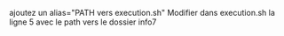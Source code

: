 ajoutez un alias="PATH vers execution.sh"
Modifier dans execution.sh la ligne 5 avec le path vers le dossier info7